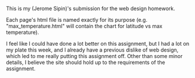 This is my (Jerome Sipin)'s submission for the web design homework.

Each page's html file is named exactly for its purpose (e.g. "max_temperature.html"
will contain the chart for latitude vs max temperature).

I feel like I could have done a lot better on this assignment, but I had a lot
on my plate this week, and I already have a previous dislike of web design, which
led to me really putting this assignment off. Other than some minor details, I believe
the site should hold up to the requirements of the assignment. 
